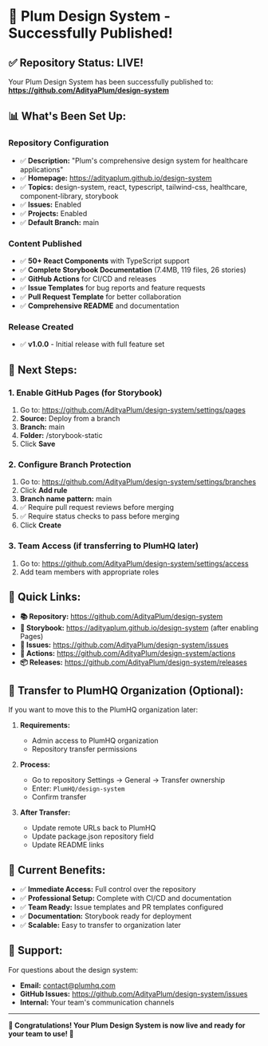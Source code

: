# 🎉 Plum Design System - Successfully Published!

## ✅ **Repository Status: LIVE!**

Your Plum Design System has been successfully published to:
**https://github.com/AdityaPlum/design-system**

## 📊 **What's Been Set Up:**

### **Repository Configuration**
- ✅ **Description:** "Plum's comprehensive design system for healthcare applications"
- ✅ **Homepage:** https://adityaplum.github.io/design-system
- ✅ **Topics:** design-system, react, typescript, tailwind-css, healthcare, component-library, storybook
- ✅ **Issues:** Enabled
- ✅ **Projects:** Enabled
- ✅ **Default Branch:** main

### **Content Published**
- ✅ **50+ React Components** with TypeScript support
- ✅ **Complete Storybook Documentation** (7.4MB, 119 files, 26 stories)
- ✅ **GitHub Actions** for CI/CD and releases
- ✅ **Issue Templates** for bug reports and feature requests
- ✅ **Pull Request Template** for better collaboration
- ✅ **Comprehensive README** and documentation

### **Release Created**
- ✅ **v1.0.0** - Initial release with full feature set

## 🚀 **Next Steps:**

### **1. Enable GitHub Pages (for Storybook)**
1. Go to: https://github.com/AdityaPlum/design-system/settings/pages
2. **Source:** Deploy from a branch
3. **Branch:** main
4. **Folder:** /storybook-static
5. Click **Save**

### **2. Configure Branch Protection**
1. Go to: https://github.com/AdityaPlum/design-system/settings/branches
2. Click **Add rule**
3. **Branch name pattern:** main
4. ✅ Require pull request reviews before merging
5. ✅ Require status checks to pass before merging
6. Click **Create**

### **3. Team Access (if transferring to PlumHQ later)**
1. Go to: https://github.com/AdityaPlum/design-system/settings/access
2. Add team members with appropriate roles

## 🔗 **Quick Links:**

- **📚 Repository:** https://github.com/AdityaPlum/design-system
- **📖 Storybook:** https://adityaplum.github.io/design-system (after enabling Pages)
- **🐛 Issues:** https://github.com/AdityaPlum/design-system/issues
- **🔄 Actions:** https://github.com/AdityaPlum/design-system/actions
- **📦 Releases:** https://github.com/AdityaPlum/design-system/releases

## 🌟 **Transfer to PlumHQ Organization (Optional):**

If you want to move this to the PlumHQ organization later:

1. **Requirements:**
   - Admin access to PlumHQ organization
   - Repository transfer permissions

2. **Process:**
   - Go to repository Settings → General → Transfer ownership
   - Enter: `PlumHQ/design-system`
   - Confirm transfer

3. **After Transfer:**
   - Update remote URLs back to PlumHQ
   - Update package.json repository field
   - Update README links

## 🎯 **Current Benefits:**

- ✅ **Immediate Access:** Full control over the repository
- ✅ **Professional Setup:** Complete with CI/CD and documentation
- ✅ **Team Ready:** Issue templates and PR templates configured
- ✅ **Documentation:** Storybook ready for deployment
- ✅ **Scalable:** Easy to transfer to organization later

## 📧 **Support:**

For questions about the design system:
- **Email:** contact@plumhq.com
- **GitHub Issues:** https://github.com/AdityaPlum/design-system/issues
- **Internal:** Your team's communication channels

---

**🎊 Congratulations! Your Plum Design System is now live and ready for your team to use! 🚀**
